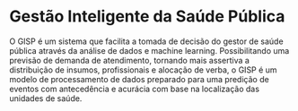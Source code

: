 # Gestão Inteligente da Saúde Pública
O GISP é um sistema que facilita a tomada de decisão do gestor de saúde pública através da análise de dados e machine learning. Possibilitando uma previsão de demanda de atendimento, tornando mais assertiva a distribuição de insumos, profissionais e alocação de verba, o GISP é um modelo de processamento de dados preparado para uma predição de eventos com antecedência e acurácia com base na localização das unidades de saúde.